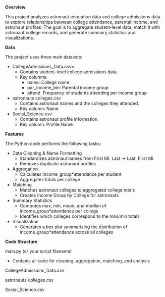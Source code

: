 **Overview**

This project analyzes astronaut education data and college admissions data to explore relationships between college attendance, parental income, and astronaut profiles. The goal is to aggregate student-level data, match it with astronaut college records, and generate summary statistics and visualizations.

**Data**

The project uses three main datasets:
- CollegeAdmissions_Data.csv=
  - Contains student-level college admissions data.
  - Key columns:
    - name: College name
    - par_income_bin: Parental income group
    - attend: Frequency of students attending per income group
- astronauts colleges.csv
  - Contains astronaut names and the colleges they attended.
  - Key column: Name
- Social_Science.csv
  - Contains astronaut profile information.
  - Key column: Profile.Name

**Features**

The Python code performs the following tasks:
- Data Cleaning & Name Formatting
  - Standardizes astronaut names from First MI. Last → Last, First MI.
  - Removes duplicate astronaut profiles
- Aggregation
  - Calculates income_group*attendance per student
  - Aggregates totals per college
- Matching
  - Matches astronaut colleges to aggregated college totals
  - Creates Income Group by College for astronauts
- Summary Statistics
  - Computes max, min, mean, and median of income_group*attendance per college
  - Identifies which colleges correspond to the max/min totals
- Visualization
  - Generates a box plot summarizing the distribution of income_group*attendance across all colleges

**Code Structure**

main.py (or your script filename)
- Contains all code for cleaning, aggregation, matching, and analysis

CollegeAdmissions_Data.csv

astronauts colleges.csv

Social_Science.csv
